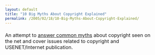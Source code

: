 ```yaml
---
layout: default
title: "10 Big Myths About Copyright Explained"
permalink: /2005/02/18/10-Big-Myths-About-Copyright-Explained/
---
```


<p>
</p><h3 style="font-weight: normal;">An attempt to <a href="http://www.templetons.com/brad/copymyths.html" target="_blank">answer common myths</a> about copyright seen on the
net and cover issues related to copyright and USENET/Internet publication.</h3>